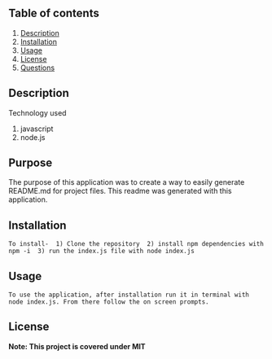 
## Table of contents
1. [Description](#Description)
2. [Installation](#Installation)
3. [Usage](#Usage)
4. [License](#License)
5. [Questions](#Questions)
 
## Description
Technology used
1. javascript
2. node.js

## Purpose
The purpose of this application was to create a way to easily generate README.md for project files. This readme was generated with this application.

## Installation
    To install-  1) Clone the repository  2) install npm dependencies with npm -i  3) run the index.js file with node index.js  
## Usage
    To use the application, after installation run it in terminal with node index.js. From there follow the on screen prompts.
## License
**Note: This project is covered under MIT**

